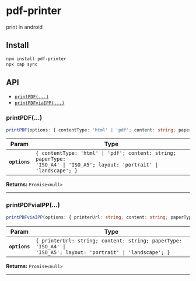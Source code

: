 # pdf-printer

print in android

## Install

```bash
npm install pdf-printer
npx cap sync
```

## API

<docgen-index>

* [`printPDF(...)`](#printpdf)
* [`printPDFviaIPP(...)`](#printpdfviaipp)

</docgen-index>

<docgen-api>
<!--Update the source file JSDoc comments and rerun docgen to update the docs below-->

### printPDF(...)

```typescript
printPDF(options: { contentType: 'html' | 'pdf'; content: string; paperType: 'ISO_A4' | 'ISO_A5'; layout: 'portrait' | 'landscape'; }) => Promise<null>
```

| Param         | Type                                                                                                                                |
| ------------- | ----------------------------------------------------------------------------------------------------------------------------------- |
| **`options`** | <code>{ contentType: 'html' \| 'pdf'; content: string; paperType: 'ISO_A4' \| 'ISO_A5'; layout: 'portrait' \| 'landscape'; }</code> |

**Returns:** <code>Promise&lt;null&gt;</code>

--------------------


### printPDFviaIPP(...)

```typescript
printPDFviaIPP(options: { printerUrl: string; content: string; paperType: 'ISO_A4' | 'ISO_A5'; layout: 'portrait' | 'landscape'; }) => Promise<null>
```

| Param         | Type                                                                                                                      |
| ------------- | ------------------------------------------------------------------------------------------------------------------------- |
| **`options`** | <code>{ printerUrl: string; content: string; paperType: 'ISO_A4' \| 'ISO_A5'; layout: 'portrait' \| 'landscape'; }</code> |

**Returns:** <code>Promise&lt;null&gt;</code>

--------------------

</docgen-api>
